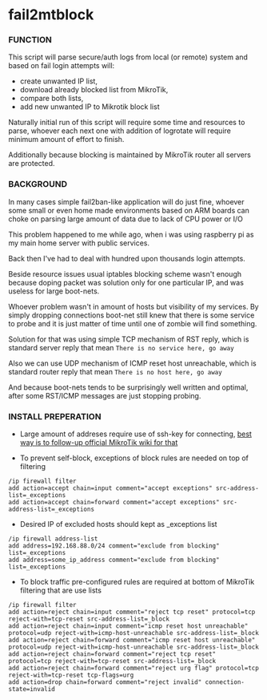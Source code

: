 # fail2mtblock

### FUNCTION

This script will parse secure/auth logs from local (or remote) system and
based on fail login attempts will:
- create unwanted IP list,
- download already blocked list from MikroTik, 
- compare both lists,
- add new unwanted IP to Mikrotik block list

Naturally initial run of this script will require some time and resources
to parse, whoever each next one with addition of logrotate will require 
minimum amount of effort to finish.

Additionally because blocking is maintained by MikroTik router all servers
are protected.


### BACKGROUND

In many cases simple fail2ban-like application will do just fine, whoever
some small or even home made environments based on ARM boards can choke 
on parsing large amount of data due to lack of CPU power or I/O 

This problem happened to me while ago, when i was using raspberry pi
as my main home server with public services.

Back then I've had to deal with hundred upon thousands login attempts.

Beside resource issues usual iptables blocking scheme wasn't enough because
doping packet was solution only for one particular IP, and was useless for
large boot-nets.

Whoever problem wasn't in amount of hosts but visibility of my services.
By simply dropping connections boot-net still knew that there is some
service to probe and it is just matter of time until one of zombie will
find something.

Solution for that was using simple TCP mechanism of RST reply, which is
standard server reply that mean `There is no service here, go away`

Also we can use UDP mechanism of ICMP reset host unreachable, which is
standard router reply that mean `There is no host here, go away`

And because boot-nets tends to be surprisingly well written and optimal, 
after some RST/ICMP messages are just stopping probing.


### INSTALL PREPERATION
+ Large amount of addreses require use of ssh-key for connecting,
  [best way is to follow-up official MikroTik wiki for that](http://wiki.mikrotik.com/wiki/Use_SSH_to_execute_commands_(DSA_key_login))

+ To prevent self-block, exceptions of block rules are needed on top of filtering

```
/ip firewall filter
add action=accept chain=input comment="accept exceptions" src-address-list=_exceptions
add action=accept chain=forward comment="accept exceptions" src-address-list=_exceptions
```

+ Desired IP of excluded hosts should kept as _exceptions list

```
/ip firewall address-list
add address=192.168.88.0/24 comment="exclude from blocking" list=_exceptions
add address=some_ip_address comment="exclude from blocking" list=_exceptions
```

- To block traffic pre-configured rules are required at bottom of MikroTik filtering that are use lists

```
/ip firewall filter
add action=reject chain=input comment="reject tcp reset" protocol=tcp reject-with=tcp-reset src-address-list=_block
add action=reject chain=input comment="icmp reset host unreachable" protocol=udp reject-with=icmp-host-unreachable src-address-list=_block
add action=reject chain=forward comment="icmp reset host unreachable" protocol=udp reject-with=icmp-host-unreachable src-address-list=_block
add action=reject chain=forward comment="reject tcp reset" protocol=tcp reject-with=tcp-reset src-address-list=_block
add action=reject chain=forward comment="reject urg flag" protocol=tcp reject-with=tcp-reset tcp-flags=urg
add action=drop chain=forward comment="reject invalid" connection-state=invalid
```
